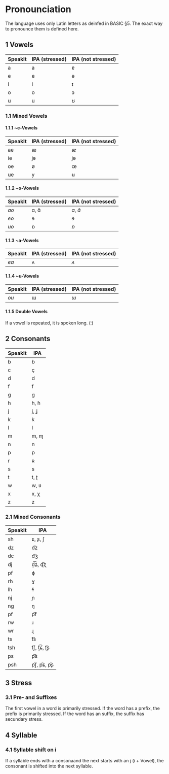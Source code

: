 # Pronounciation

The language uses only Latin letters as deinfed in BASIC §5. The exact way to pronounce them is defined here.

## 1 Vowels

| SpeakIt | IPA (stressed) | IPA (not stressed) |
| ------- | -------------- | ------------------ |
| a       | ​a              | ​ɐ                |
| e       | ​e              | ​ə                |
| i       | i              | ​ɪ                |
| o       | o              | ​ɔ                |
| u       | ​u              | ​ʊ                |

### 1.1 Mixed Vowels

#### 1.1.1 ~e-Vowels

| SpeakIt | IPA (stressed) | IPA (not stressed) |
| ------- | -------------- | ------------------ |
| ae      | ​æ              | *​æ*                |
| ie      | ​j​​ɘ             | j​​ə                 |
| oe      | ​ø              | œ                  |
| ue      | ​y              | ʉ                  |

#### 1.1.2 ~o-Vowels

| SpeakIt | IPA (stressed) | IPA (not stressed) |
| ------- | -------------- | ------------------ |
| *ao*    | ​​ɑ, ​ɑ̃           | ​*​ɑ*, *​ɑ̃*           |
| *eo*    | ​ɘ              | *​ɘ*                |
| *uo*    | ​ɒ              | *​ɒ*                |

#### 1.1.3 ~a-Vowels

| SpeakIt | IPA (stressed) | IPA (not stressed) |
| ------- | -------------- | ------------------ |
| *ea*    | ​ʌ              | *​ʌ*                |

#### 1.1.4 ~u-Vowels

| SpeakIt | IPA (stressed) | IPA (not stressed) |
| ------- | -------------- | ------------------ |
| *ou*    | ​ɯ              | *​ɯ*                |

#### 1.1.5 Double Vowels

If a vowel is repeated, it is spoken long. (​ː)

## 2 Consonants

| SpeakIt | IPA |
| ------- | --- |
| b       | ​​b   |
| c       | ​ç   |
| d       | ​d   |
| f       | f   |
| g       | ​ɡ   |
| h       | h, ​ɦ |
| j       | ​j, ​ʝ |
| k       | k   |
| l       | l   |
| m       | ​m, ​ɱ |
| n       | n   |
| p       | p   |
| r       | ​ʀ   |
| s       | ​s   |
| t       | ​t, ​ʈ​ |
| w       | ​w, ​ʋ |
| x       | ​x, ​χ |
| z       | ​z   |

### 2.1 Mixed Consonants

| SpeakIt | IPA |
| ------- | --- |
| sh      | ​ɕ, ​ʂ, ​ʃ |
| dz      | ​d͡z  |
| dc      | ​d͡ʒ  |
| dj      | ​d̠͡ʑ, ​ɖ͡ʐ |
| pf      | ​ɸ   |
| rh      | ​ɣ   |
| lh      | ​ɬ   |
| nj      | ​ɲ   |
| ng      | ​ŋ   |
| pf      | ​p͡f  |
| rw      | ​ɹ   |
| wr      | ​ɻ   |
| ts      | ​t͡s  |
| tsh     | ​t͡ʃ, ​t̠͡ɕ, ​ʈ͡ʂ |
| ps      | ​p͡s |
| psh     | ​p͡ʃ, p͡ɕ, p͡ʂ |

## 3 Stress

### 3.1 Pre- and Suffixes

The first vowel in a word is primarily stressed. If the word has a prefix, the prefix is primarily stressed. If the word has an suffix, the suffix has secundary stress.

## 4 Syllable

### 4.1 Syllable shift on i

If a syllable ends with a consonaand the next starts with an j (i + Vowel), the consonant is shifted into the next syllable.
